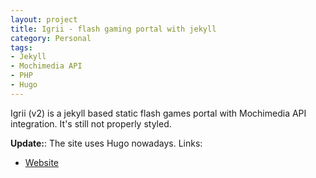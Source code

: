 ```yaml
---
layout: project
title: Igrii - flash gaming portal with jekyll
category: Personal
tags:
- Jekyll
- Mochimedia API
- PHP
- Hugo
---
```


Igrii (v2) is a jekyll based static flash games portal with Mochimedia API integration. It's still not properly styled.

**Update:**: The site uses Hugo nowadays.
Links:

- [Website](http://www.igrii.com)
